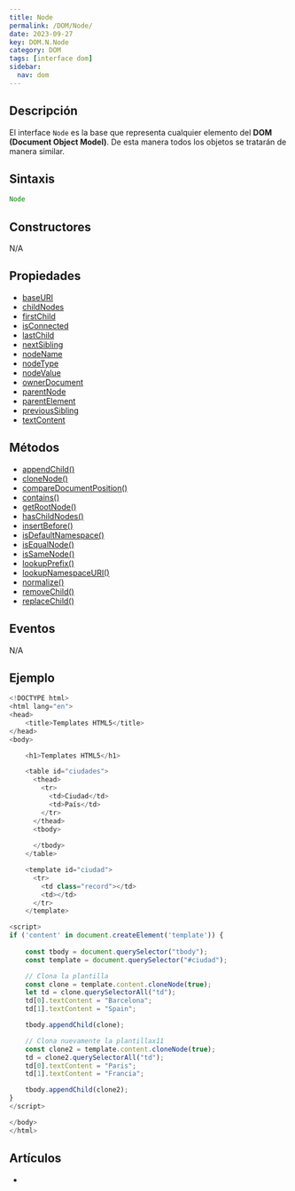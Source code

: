 ```yaml
---
title: Node
permalink: /DOM/Node/
date: 2023-09-27
key: DOM.N.Node
category: DOM
tags: [interface dom]
sidebar:
  nav: dom
---
```


## Descripción


El interface `Node` es la base que representa cualquier elemento del **DOM (Document Object Model)**. De esta manera todos los objetos se tratarán de manera similar.


## Sintaxis


```javascript
Node
```


## Constructores


N/A


## Propiedades

- [baseURI](https://www.w3api.com/DOM/Node/baseURI/)
- [childNodes](https://www.w3api.com/DOM/Node/childNodes/)
- [firstChild](https://www.w3api.com/DOM/Node/firstChild/)
- [isConnected](https://www.w3api.com/DOM/Node/isConnected/)
- [lastChild](https://www.w3api.com/DOM/Node/lastChild/)
- [nextSibling](https://www.w3api.com/DOM/Node/nextSibling/)
- [nodeName](https://www.w3api.com/DOM/Node/nodeName/)
- [nodeType](https://www.w3api.com/DOM/Node/nodeType/)
- [nodeValue](https://www.w3api.com/DOM/Node/nodeValue/)
- [ownerDocument](https://www.w3api.com/DOM/Node/ownerDocument/)
- [parentNode](https://www.w3api.com/DOM/Node/parentNode/)
- [parentElement](https://www.w3api.com/DOM/Node/parentElement/)
- [previousSibling](https://www.w3api.com/DOM/Node/previousSibling/)
- [textContent](https://www.w3api.com/DOM/Node/textContent/)

## Métodos

- [appendChild()](https://www.w3api.com/DOM/Node/appendChild/)
- [cloneNode()](https://www.w3api.com/DOM/Node/cloneNode/)
- [compareDocumentPosition()](https://www.w3api.com/DOM/Node/compareDocumentPosition/)
- [contains()](https://www.w3api.com/DOM/Node/contains/)
- [getRootNode()](https://www.w3api.com/DOM/Node/getRootNode/)
- [hasChildNodes()](https://www.w3api.com/DOM/Node/hasChildNodes/)
- [insertBefore()](https://www.w3api.com/DOM/Node/insertBefore/)
- [isDefaultNamespace()](https://www.w3api.com/DOM/Node/isDefaultNamespace/)
- [isEqualNode()](https://www.w3api.com/DOM/Node/isEqualNode/)
- [isSameNode()](https://www.w3api.com/DOM/Node/isSameNode/)
- [lookupPrefix()](https://www.w3api.com/DOM/Node/lookupPrefix/)
- [lookupNamespaceURI()](https://www.w3api.com/DOM/Node/lookupNamespaceURI/)
- [normalize()](https://www.w3api.com/DOM/Node/normalize/)
- [removeChild()](https://www.w3api.com/DOM/Node/removeChild/)
- [replaceChild()](https://www.w3api.com/DOM/Node/replaceChild/)

## Eventos


N/A


## Ejemplo


```javascript
<!DOCTYPE html>
<html lang="en">
<head>
	<title>Templates HTML5</title>
</head>
<body>

	<h1>Templates HTML5</h1>

	<table id="ciudades">
	  <thead>
	    <tr>
	      <td>Ciudad</td>
	      <td>País</td>    
	    </tr>
	  </thead>
	  <tbody>
	
	  </tbody>
	</table>

	<template id="ciudad">
	  <tr>
	    <td class="record"></td>
	    <td></td>
	  </tr>
	</template>

<script>
if ('content' in document.createElement('template')) {
    
    const tbody = document.querySelector("tbody");
    const template = document.querySelector("#ciudad");

    // Clona la plantilla
    const clone = template.content.cloneNode(true);
    let td = clone.querySelectorAll("td");
    td[0].textContent = "Barcelona";
    td[1].textContent = "Spain";

    tbody.appendChild(clone);

    // Clona nuevamente la plantillax11
    const clone2 = template.content.cloneNode(true);
    td = clone2.querySelectorAll("td");
    td[0].textContent = "Paris";
    td[1].textContent = "Francia";

    tbody.appendChild(clone2);
}
</script>

</body>
</html>
```


## Artículos

- 
